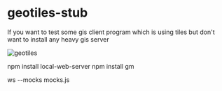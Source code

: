 # geotiles-stub
If you want to test some gis client program which is using tiles but don't want to install any heavy gis server



![geotiles](https://autumnharmony.github.io/geotiles-stub/stub.png)



npm install local-web-server
npm install gm

ws --mocks mocks.js
